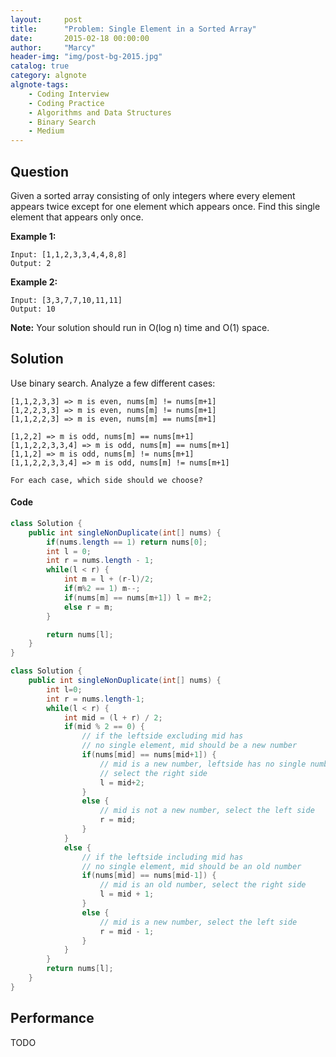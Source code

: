 ```yaml
---
layout:     post
title:      "Problem: Single Element in a Sorted Array"
date:       2015-02-18 00:00:00
author:     "Marcy"
header-img: "img/post-bg-2015.jpg"
catalog: true
category: algnote
algnote-tags:
    - Coding Interview
    - Coding Practice
    - Algorithms and Data Structures
    - Binary Search
    - Medium
---
```


## Question

Given a sorted array consisting of only integers where every element appears twice except for one element which appears once. Find this single element that appears only once.

**Example 1:**
```
Input: [1,1,2,3,3,4,4,8,8]
Output: 2
```

**Example 2:**
```
Input: [3,3,7,7,10,11,11]
Output: 10
```

**Note:** Your solution should run in O(log n) time and O(1) space.

## Solution
Use binary search. Analyze a few different cases:

```
[1,1,2,3,3] => m is even, nums[m] != nums[m+1]
[1,2,2,3,3] => m is even, nums[m] != nums[m+1]
[1,1,2,2,3] => m is even, nums[m] == nums[m+1]

[1,2,2] => m is odd, nums[m] == nums[m+1]
[1,1,2,2,3,3,4] => m is odd, nums[m] == nums[m+1]
[1,1,2] => m is odd, nums[m] != nums[m+1]
[1,1,2,2,3,3,4] => m is odd, nums[m] != nums[m+1]

For each case, which side should we choose?
```

#### Code
```java
class Solution {
    public int singleNonDuplicate(int[] nums) {
        if(nums.length == 1) return nums[0];
        int l = 0;
        int r = nums.length - 1;
        while(l < r) {
            int m = l + (r-l)/2;
            if(m%2 == 1) m--;
            if(nums[m] == nums[m+1]) l = m+2;
            else r = m;
        }

        return nums[l];
    }
}

class Solution {
    public int singleNonDuplicate(int[] nums) {
        int l=0;
        int r = nums.length-1;
        while(l < r) {
            int mid = (l + r) / 2;
            if(mid % 2 == 0) {
                // if the leftside excluding mid has
                // no single element, mid should be a new number
                if(nums[mid] == nums[mid+1]) {
                    // mid is a new number, leftside has no single number
                    // select the right side
                    l = mid+2;
                }
                else {
                    // mid is not a new number, select the left side
                    r = mid;
                }
            }
            else {
                // if the leftside including mid has
                // no single element, mid should be an old number
                if(nums[mid] == nums[mid-1]) {
                    // mid is an old number, select the right side
                    l = mid + 1;
                }
                else {
                    // mid is a new number, select the left side
                    r = mid - 1;
                }
            }
        }
        return nums[l];
    }
}
```

## Performance
TODO
